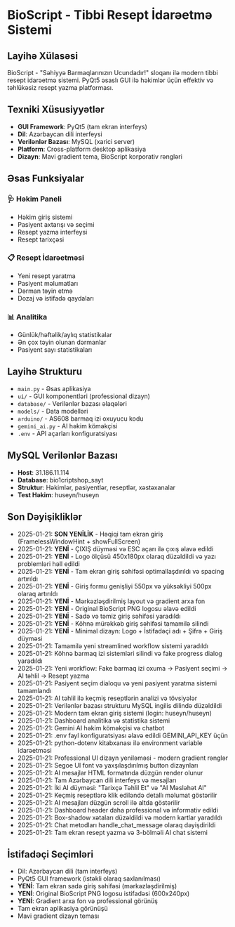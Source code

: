 # BioScript - Tibbi Resept İdarəetmə Sistemi

## Layihə Xülasəsi
BioScript - "Səhiyyə Barmaqlarınızın Ucundadır!" sloqanı ilə modern tibbi resept idarəetmə sistemi. PyQt5 əsaslı GUI ilə həkimlər üçün effektiv və təhlükəsiz resept yazma platforması.

## Texniki Xüsusiyyətlər
- **GUI Framework**: PyQt5 (tam ekran interfeys)
- **Dil**: Azərbaycan dili interfeysi
- **Verilənlər Bazası**: MySQL (xarici server)
- **Platform**: Cross-platform desktop aplikasiya
- **Dizayn**: Mavi gradient tema, BioScript korporativ rəngləri

## Əsas Funksiyalar

### 🩺 Həkim Paneli
- Həkim giriş sistemi
- Pasiyent axtarışı və seçimi
- Resept yazma interfeysi
- Resept tarixçəsi

### 📋 Resept İdarəetməsi
- Yeni resept yaratma
- Pasiyent məlumatları
- Dərman təyin etmə
- Dozaj və istifadə qaydaları

### 📊 Analitika
- Günlük/həftəlik/aylıq statistikalar
- Ən çox təyin olunan dərmanlar
- Pasiyent sayı statistikaları

## Layihə Strukturu
- `main.py` - Əsas aplikasiya
- `ui/` - GUI komponentləri (professional dizayn)
- `database/` - Verilənlər bazası əlaqələri
- `models/` - Data modelləri
- `arduino/` - AS608 barmaq izi oxuyucu kodu
- `gemini_ai.py` - AI həkim köməkçisi
- `.env` - API açarları konfiguratsiyası

## MySQL Verilənlər Bazası
- **Host**: 31.186.11.114
- **Database**: bio1criptshop_sayt
- **Struktur**: Həkimlər, pasiyentlər, reseptlər, xəstəxanalar
- **Test Həkim**: huseyn/huseyn

## Son Dəyişikliklər
- 2025-01-21: **SON YENİLİK** - Həqiqi tam ekran giriş (FramelessWindowHint + showFullScreen)
- 2025-01-21: **YENİ** - ÇIXIŞ düyməsi və ESC açarı ilə çıxış əlavə edildi
- 2025-01-21: **YENİ** - Logo ölçüsü 450x180px olaraq düzəldildi və yazı problemləri həll edildi
- 2025-01-21: **YENİ** - Tam ekran giriş səhifəsi optimallaşdırıldı və spacing artırıldı
- 2025-01-21: **YENİ** - Giriş formu genişliyi 550px və yüksəkliyi 500px olaraq artırıldı
- 2025-01-21: **YENİ** - Mərkəzləşdirilmiş layout və gradient arxa fon
- 2025-01-21: **YENİ** - Original BioScript PNG logosu əlavə edildi
- 2025-01-21: **YENİ** - Sadə və təmiz giriş səhifəsi yaradıldı  
- 2025-01-21: **YENİ** - Köhnə mürəkkəb giriş səhifəsi tamamilə silindi
- 2025-01-21: **YENİ** - Minimal dizayn: Logo + İstifadəçi adı + Şifrə + Giriş düyməsi
- 2025-01-21: Tamamilə yeni streamlined workflow sistemi yaradıldı
- 2025-01-21: Köhnə barmaq izi sistemləri silindi və fake progress dialog yaradıldı
- 2025-01-21: Yeni workflow: Fake barmaq izi oxuma → Pasiyent seçimi → AI təhlil → Resept yazma
- 2025-01-21: Pasiyent seçim dialoqu və yeni pasiyent yaratma sistemi tamamlandı
- 2025-01-21: AI təhlil ilə keçmiş reseptlərin analizi və tövsiyələr
- 2025-01-21: Verilənlər bazası strukturu MySQL ingilis dilində düzəldildi
- 2025-01-21: Modern tam ekran giriş sistemi (login: huseyn/huseyn)
- 2025-01-21: Dashboard analitika və statistika sistemi
- 2025-01-21: Gemini AI həkim köməkçisi və chatbot
- 2025-01-21: .env fayl konfiguratsiyası əlavə edildi GEMINI_API_KEY üçün
- 2025-01-21: python-dotenv kitabxanası ilə environment variable idarəetməsi
- 2025-01-21: Professional UI dizayn yeniləməsi - modern gradient rənglər
- 2025-01-21: Segoe UI font və yaxşılaşdırılmış button dizaynları
- 2025-01-21: AI mesajlar HTML formatında düzgün render olunur
- 2025-01-21: Tam Azərbaycan dili interfeys və mesajları
- 2025-01-21: İki AI düyməsi: "Tarixçə Təhlil Et" və "AI Məsləhət Al" 
- 2025-01-21: Keçmiş reseptlərə klik ediləndə detallı məlumat göstərilir
- 2025-01-21: AI mesajları düzgün scroll ilə altda göstərilir
- 2025-01-21: Dashboard header daha professional və informativ edildi
- 2025-01-21: Box-shadow xətaları düzəldildi və modern kartlar yaradıldı
- 2025-01-21: Chat metodları handle_chat_message olaraq dəyişdirildi
- 2025-01-21: Tam ekran resept yazma və 3-bölməli AI chat sistemi

## İstifadəçi Seçimləri
- Dil: Azərbaycan dili (tam interfeys)
- PyQt5 GUI framework (istəkli olaraq saxlanılması)
- **YENİ**: Tam ekran sadə giriş səhifəsi (mərkəzləşdirilmiş)
- **YENİ**: Original BioScript PNG logosu istifadəsi (600x240px)
- **YENİ**: Gradient arxa fon və professional görünüş
- Tam ekran aplikasiya görünüşü
- Mavi gradient dizayn teması